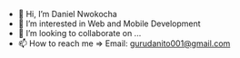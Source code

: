 - 👋 Hi, I’m Daniel Nwokocha
- 👀 I’m interested in Web and Mobile Development
- 💞️ I’m looking to collaborate on ...
- 📫 How to reach me => Email: gurudanito001@gmail.com 

<!---
gurudanito001/gurudanito001 is a ✨ special ✨ repository because its `README.md` (this file) appears on your GitHub profile.
You can click the Preview link to take a look at your changes.
--->
